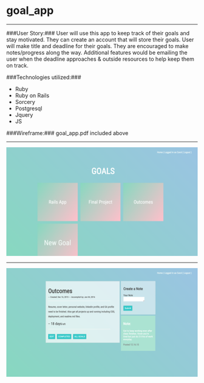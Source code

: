 # goal_app
________________

###User Story:###
User will use this app to keep track of their goals and stay motivated. They can create an account that will store their goals. User will make title and deadline for their goals. They are encouraged to make notes/progress along the way. Additional features would be emailing the user when the deadline approaches & outside resources to help keep them on track.

###Technologies utilized:###
* Ruby
* Ruby on Rails
* Sorcery
* Postgresql
* Jquery
* JS

###Wireframe:###
goal_app.pdf included above

---------------------------------
![Snapshot of user goal index](/snapshot.png)
_________________________________

![Snapshot of user goal index](/snapshot2.png)
